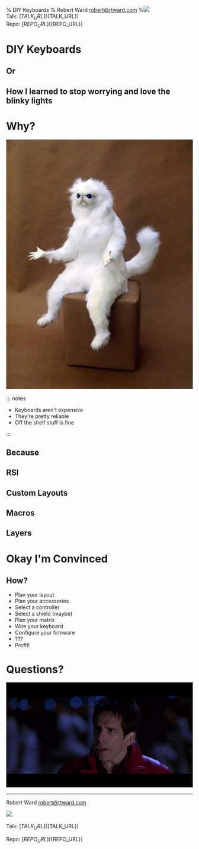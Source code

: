 % DIY Keyboards
% Robert Ward <robert@rtward.com>
%![](static/qrcode.png)<br/>Talk: [${TALK_URL}](${TALK_URL})<br/>Repo: [${REPO_URL}](${REPO_URL})

# DIY Keyboards

## Or

## How I learned to stop worrying and love the blinky lights

# Why?

![](static/but-why.jpg)

::: notes

 - Keyboards aren't expensive
 - They're pretty reliable
 - Off the shelf stuff is fine

:::

## Because

## RSI

## Custom Layouts

## Macros

## Layers

# Okay I'm Convinced

## How?

 - Plan your layout
 - Plan your accessories
 - Select a controller
 - Select a shield (maybe)
 - Plan your matrix
 - Wire your keyboard
 - Configure your firmware
 - ???
 - Profit!

# Questions?

![](static/but-why-male-models.jpg)

---

Robert Ward <robert@rtward.com>

![](static/qrcode.png)

Talk: [${TALK_URL}](${TALK_URL})

Repo: [${REPO_URL}](${REPO_URL})
